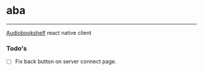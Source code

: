 # aba
***
[Audiobookshelf](https://github.com/advplyr/audiobookshelf) react native client



### Todo's
- [ ] Fix back button on server connect page.
